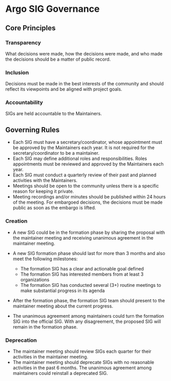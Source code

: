 # Argo SIG Governance

## Core Principles

### Transparency
What decisions were made, how the decisions were made, and who made the decisions should be a matter of public record.

### Inclusion
Decisions must be made in the best interests of the community and should reflect its viewpoints and be aligned with project goals.

### Accountability
SIGs are held accountable to the Maintainers.

## Governing Rules

* Each SIG must have a secretary/coordinator, whose appointment must be approved by the Maintainers each year. It is not required for the secretary/coordinator to be a maintainer. 
* Each SIG may define additional roles and responsibilities. Roles appointments must be reviewed and approved by the Maintainers each year.
* Each SIG must conduct a quarterly review of their past and planned activities with the Maintainers. 
* Meetings should be open to the community unless there is a specific reason for keeping it private.
* Meeting recordings and/or minutes should be published within 24 hours of the meeting.
For embargoed decisions, the decisions must be made public as soon as the embargo is lifted.

### Creation

* A new SIG could be in the formation phase by sharing the proposal with the maintainer meeting and receiving unanimous agreement in the maintainer meeting.
* A new SIG formation phase should last for more than 3 months and also meet the following milestones:

  * The formation SIG has a clear and actionable goal defined
  * The formation SIG has interested members from at least 3 organizations
  * The formation SIG has conducted several (3+) routine meetings to make substantial progress in its agenda
* After the formation phase, the formation SIG team should present to the maintainer meeting about the current progress. 
* The unanimous agreement among maintainers could turn the formation SIG into the official SIG. With any disagreement, the proposed SIG will remain in the formation phase.

### Deprecation

* The maintainer meeting should review SIGs each quarter for their activities in the maintainer meeting.
* The maintainer meeting should deprecate SIGs with no reasonable activities in the past 6 months. The unanimous agreement among maintainers could reinstall a deprecated SIG.
